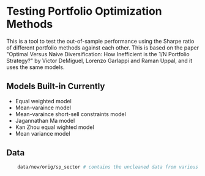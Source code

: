 # Testing Portfolio Optimization Methods

This is a tool to test the out-of-sample performance using the Sharpe ratio of different portfolio methods against each other. This is based on the paper "Optimal Versus Naive Diversification: How Inefficient is the 1/N Portfolio Strategy?" by Victor DeMiguel, Lorenzo Garlappi and Raman Uppal, and it uses the same models.

## Models Built-in Currently

* Equal weighted model
* Mean-varaince model
* Mean-varaince short-sell constraints model
* Jagannathan Ma model
* Kan Zhou equal wighted model
* Mean variance model

## Data

``` bash
    data/new/orig/sp_sector # contains the uncleaned data from various industries in the S&P500
```